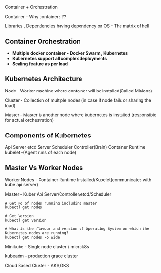 Container + Orchestration

Container - Why containers ??

Libraries , Dependencies having dependency on OS - The  matrix of hell

## Container Orchestration

* **Multiple docker container - Docker Swarm , Kubernetes**
* **Kubernetes support all complex deployments**
* **Scaling feature as per load**

## Kubernetes Architecture

Node - Worker machine where container will be installed(Called Minions)

Cluster - Collection of multiple nodes (in case if node fails or sharing the load)

Master - Master is another node where kubernetes is installed (responsible for actual orchestration)

Components of Kubernetes
--------------------------

Api Server 
etcd Server
Scheduler
Controller(Brain)
Container Runtime
kubelet -(Agent runs of each node)

Master Vs Worker Nodes
-----------------------

Worker Nodes - Container Runtime Installed/Kubelet(communicates with kube api server)

Master - Kuber Api Server/Controller/etcd/Scheduler

```
# Get No of nodes running including master
kubectl get nodes

# Get Version
kubectl get version

# What is the flavour and version of Operating System on which the Kubernetes nodes are running?
kubectl get nodes -o wide
```

Minikube - Single node cluster / microk8s

kubeadm - production grade cluster

Cloud Based Cluster - AKS,GKS 


